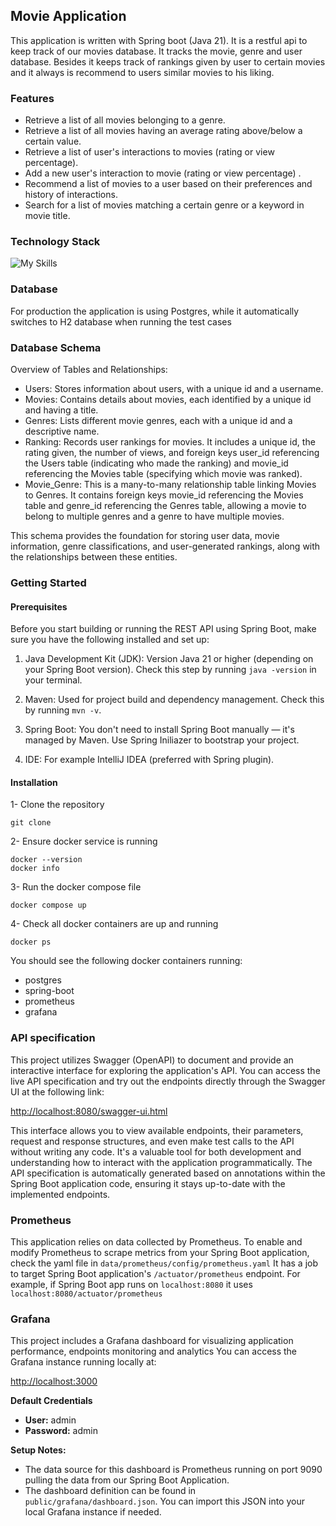 ## Movie Application
This application is written with Spring boot (Java 21). It is a restful api to keep track of our movies database.
It tracks the movie, genre and user database. Besides it keeps track of rankings given by user to certain movies and it always is recommend to users similar movies to his liking.


### Features
* Retrieve a list of all movies belonging to a genre.
* Retrieve a list of all movies having an average rating above/below a certain value.
* Retrieve a list of user's interactions to movies (rating or view percentage).
* Add a new user's interaction to movie (rating or view percentage) .
* Recommend a list of movies to a user based on their preferences and history of interactions.
* Search for a list of movies matching a certain genre or a keyword in movie title.

### Technology Stack
![My Skills](https://skillicons.dev/icons?i=java,spring,maven,postgres,linux,docker,git,prometheus,grafana )

### Database
For production the application is using Postgres, while it automatically switches to H2 database when running the test cases

### Database Schema
Overview of Tables and Relationships:

* Users: Stores information about users, with a unique id and a username.
* Movies: Contains details about movies, each identified by a unique id and having a title.
* Genres: Lists different movie genres, each with a unique id and a descriptive name.
* Ranking: Records user rankings for movies. It includes a unique id, the rating given, the number of views, and foreign keys user_id referencing the Users table (indicating who made the ranking) and movie_id referencing the Movies table (specifying which movie was ranked).
* Movie_Genre: This is a many-to-many relationship table linking Movies to Genres. It contains foreign keys movie_id referencing the Movies table and genre_id referencing the Genres table, allowing a movie to belong to multiple genres and a genre to have multiple movies.

This schema provides the foundation for storing user data, movie information, genre classifications, and user-generated rankings, along with the relationships between these entities.

### Getting Started

#### Prerequisites
Before you start building or running the REST API using Spring Boot, make sure you have the following installed and set up:

1. Java Development Kit (JDK):
   Version Java 21 or higher (depending on your Spring Boot version).
   Check this step by running `java -version` in your terminal.

2. Maven: Used for project build and dependency management. Check this by running `mvn -v`.

3. Spring Boot:
   You don't need to install Spring Boot manually — it's managed by Maven. Use Spring Iniliazer to bootstrap your project.

4. IDE: For example IntelliJ IDEA (preferred with Spring plugin).

#### Installation
1- Clone the repository
``` console
git clone 
```
2- Ensure docker service is running
``` console
docker --version
docker info
```
3- Run the docker compose file
``` console
docker compose up
```
4- Check all docker containers are up and running
```console
docker ps
```
You should see the following docker containers running:
* postgres
* spring-boot
* prometheus
* grafana

### API specification
This project utilizes Swagger (OpenAPI) to document and provide an interactive interface for exploring the application's API. 
You can access the live API specification and 
try out the endpoints directly through the Swagger UI at the following link:

[http://localhost:8080/swagger-ui.html](http://localhost:8080/swagger-ui.html)

This interface allows you to view available endpoints, their parameters, request and response structures, and even make test calls to the API without writing any code. 
It's a valuable tool for both development and understanding how to interact with 
the application programmatically. The API specification is automatically generated based on annotations within the Spring Boot application code, ensuring it stays up-to-date with the implemented endpoints.
### Prometheus
This application relies on data collected by Prometheus. To enable and modify Prometheus to scrape metrics from your Spring Boot application, check the yaml file in `data/prometheus/config/prometheus.yaml`
It has a job to target Spring Boot application's `/actuator/prometheus` endpoint. For example, if Spring Boot app runs on `localhost:8080` it uses `localhost:8080/actuator/prometheus`
### Grafana
This project includes a Grafana dashboard for visualizing application performance, endpoints monitoring and analytics 
You can access the Grafana instance running locally at:

[http://localhost:3000](http://localhost:3000)

**Default Credentials**

* **User:** admin
* **Password:** admin

**Setup Notes:**

* The data source for this dashboard is Prometheus running on port 9090 pulling the data from our Spring Boot Application.
* The dashboard definition can be found in `public/grafana/dashboard.json`. You can import this JSON into your local Grafana instance if needed.
